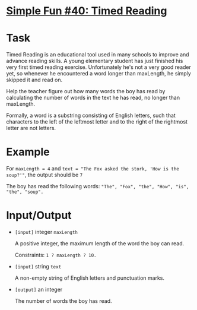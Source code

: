 # [Simple Fun #40: Timed Reading](https://www.codewars.com/kata/simple-fun-number-40-timed-reading "https://www.codewars.com/kata/588817db5fb13af14a000020")

# Task
 Timed Reading is an educational tool used in many schools to improve and advance reading skills. A young elementary student has just finished his very first timed reading exercise. Unfortunately he's not a very good reader yet, so whenever he encountered a word longer than maxLength, he simply skipped it and read on.

 Help the teacher figure out how many words the boy has read by calculating the number of words in the text he has read, no longer than maxLength.

 Formally, a word is a substring consisting of English letters, such that characters to the left of the leftmost letter and to the right of the rightmost letter are not letters.

# Example

 For `maxLength = 4` and `text = "The Fox asked the stork, 'How is the soup?'"`, the output should be `7`

 The boy has read the following words: `"The", "Fox", "the", "How", "is", "the", "soup".`

# Input/Output


 - `[input]` integer `maxLength`

    A positive integer, the maximum length of the word the boy can read.

    Constraints: `1 ? maxLength ? 10.`


 - `[input]` string `text`

    A non-empty string of English letters and punctuation marks.


 - `[output]` an integer

    The number of words the boy has read.